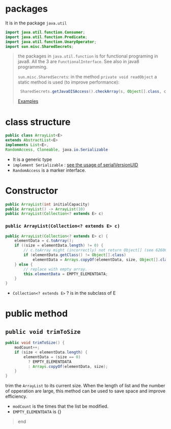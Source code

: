 # packages

It is in the package `java.util`

```java
import java.util.function.Consumer;
import java.util.function.Predicate;
import java.util.function.UnaryOperator;
import sun.misc.SharedSecrets;
```

> the packages in `java.util.function` is for functional programing in java8. All the 3 are `FunctionalInterface`. See also in java8 programming.
>
> `sun.misc.SharedSecrets`: in the method `private void readObject` a static method is used \(to improve performance\):
>
> ```java
>  SharedSecrets.getJavaOISAccess().checkArray(s, Object[].class, capacity);
> ```
>
> [Examples](https://www.programcreek.com/java-api-examples/index.php?api=sun.misc.SharedSecrets)

# class structure

```java
public class ArrayList<E> 
extends AbstractList<E> 
implements List<E>, 
RandomAccess, Cloneable, java.io.Serializable
```

* It is a generic type
* `implement Serializable` : [see the usage of serialVersionUID](http://swiftlet.net/archives/1268)
* `RandomAccess` is a marker interface.

# Constructor

```java
public ArrayList(int initialCapacity)
public ArrayList() -> ArrayList(10)
public ArrayList(Collection<? extends E> c)
```

### `public ArrayList(Collection<? extends E> c)`

```java
public ArrayList(Collection<? extends E> c) {
    elementData = c.toArray();
    if ((size = elementData.length) != 0) {
        // c.toArray might (incorrectly) not return Object[] (see 6260652)
        if (elementData.getClass() != Object[].class)
            elementData = Arrays.copyOf(elementData, size, Object[].class);
    } else {
        // replace with empty array.
        this.elementData = EMPTY_ELEMENTDATA;
    }
}
```

* `Collection<? extends E>` ? is in the subclass of E

# public method

## `public void trimToSize`

```java
public void trimToSize() {
    modCount++;
    if (size < elementData.length) {
        elementData = (size == 0)
          ? EMPTY_ELEMENTDATA
          : Arrays.copyOf(elementData, size);
    }
}
```

trim the `ArrayList` to its current size. When the length of list and the number of opperation are large, this method can be used to save space and improve efficiency. 

* `modCount` is the times that the list be modified.
* `EMPTY_ELEMENTDATA` is {}



> end



